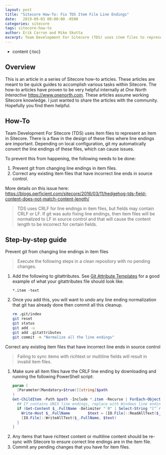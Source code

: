```yaml
---
layout: post
title: "Sitecore How-To: Fix TDS Item File Line Endings"
date:   2019-09-03 00:00:00 -0500
categories: sitecore
tags: sitecore-how-to
author: Erik Carron and Mike Skutta
excerpt: Team Development For Sitecore (TDS) uses item files to represent an item in Sitecore. There is a flaw in the design of these files where line endings are important. Depending on local configuration, git my automatically convert the line endings of these files, which can cause issues.
---
```


* content
{:toc}

## Overview

This is an article in a series of Sitecore how-to articles. These articles are meant to be quick guides to accomplish various tasks within Sitecore. The how-to articles have proven to be very helpful internally at *One North Interactive* https://www.onenorth.com.  These articles assume working Sitecore knowledge. I just wanted to share the articles with the community. Hopefully you find them helpful.

## How-To

Team Development For Sitecore (TDS) uses item files to represent an item in Sitecore. There is a flaw in the design of these files where line endings are important. Depending on local configuration, git my automatically convert the line endings of these files, which can cause issues.

To prevent this from happening, the following needs to be done:

1. Prevent git from changing line endings in item files.
1. Correct any existing item files that have incorrect line ends in source control.

More details on this issue here: https://blogs.perficient.com/sitecore/2016/03/11/hedgehog-tds-field-content-does-not-match-content-length/

> TDS uses CRLF for line endings in item files, but fields may contain CRLF or LF. If git was auto fixing line endings, then item files will be normalized to LF in source control and that will cause the content length to be incorrect for certain fields. 

## Step-by-step guide

Prevent git from changing line endings in item files

> Execute the following steps in a clean repository with no pending changes.

1. Add the following to gitattributes. See [Git Attribute Templates](https://onenorthi.atlassian.net/wiki/pages/createpage.action?spaceKey=DOC&title=Git+Attribute+Templates&linkCreation=true&fromPageId=319815687) for a good example of what your gitattributes file should look like.

    ```
    *.item -text
    ```
1. Once you add this, you will want to undo any line ending normalization that git has already done then commit all this cleanup.
    ```sh
    rm .git/index
    git reset
    git status
    git add -u
    git add .gitattributes
    git commit -m "Normalize all the line endings"
    ```

Correct any existing item files that have incorrect line ends in source control

> Failing to sync items with richtext or multiline fields will result in invalid item files.

1. Make sure all item files have the CRLF line ending by downloading and running the following PowerShell script: 
    ```powershell
    param (
      [Parameter(Mandatory=$true)][string]$path 
    )
    Get-ChildItem -Path $path -Include *.item -Recurse | ForEach-Object {  
      ## If contains UNIX line endings, replace with Windows line endings
      if (Get-Content $_.FullName -Delimiter "`0" | Select-String "[^`r]`n") {        
        Write-Host $_.FullName        $text = [IO.File]::ReadAllText($_.FullName) -replace "(?<!\r)`n", "`r`n"
        [IO.File]::WriteAllText($_.FullName, $text)
      }
    }
    ```
1. Any items that have richtext content or multiline content should be re-sync with Sitecore to ensure correct line endings are in the item file.
1. Commit any pending changes that you have for item files.